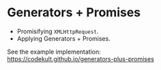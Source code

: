 # Generators + Promises

- Promisifying `XMLHttpRequest`.
- Applying Generators + Promises.

See the example implementation:  
https://codekult.github.io/generators-plus-promises
